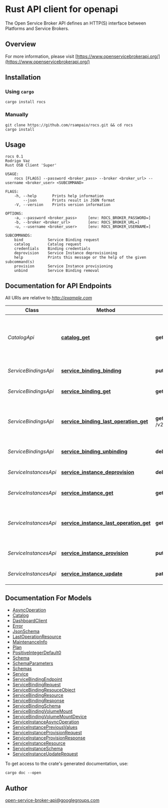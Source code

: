 # Rust API client for openapi

The Open Service Broker API defines an HTTP(S) interface between Platforms and Service Brokers.

## Overview

For more information, please visit [https://www.openservicebrokerapi.org/](https://www.openservicebrokerapi.org/)

## Installation

### Using `cargo`

`cargo install rocs`

### Manually

```SHELL
git clone https://github.com/rsampaio/rocs.git && cd rocs
cargo install
```

## Usage

```SHELL
rocs 0.1
Rodrigo Vaz
Rust OSB Client 'Super'

USAGE:
    rocs [FLAGS] --password <broker_pass> --broker <broker_url> --username <broker_user> <SUBCOMMAND>

FLAGS:
    -h, --help       Prints help information
        --json       Prints result in JSON format
    -V, --version    Prints version information

OPTIONS:
    -a, --password <broker_pass>     [env: ROCS_BROKER_PASSWORD=]
    -b, --broker <broker_url>        [env: ROCS_BROKER_URL=]
    -u, --username <broker_user>     [env: ROCS_BROKER_USERNAME=]

SUBCOMMANDS:
    bind           Service Binding request
    catalog        Catalog request
    credentials    Binding credentials
    deprovision    Service Instance deprovisioning
    help           Prints this message or the help of the given subcommand(s)
    provision      Service Instance provisioning
    unbind         Service Binding removal

```

## Documentation for API Endpoints

All URIs are relative to *http://example.com*

| Class                 | Method                                                                                                     | HTTP request                                                                             | Description                                                 |
| --------------------- | ---------------------------------------------------------------------------------------------------------- | ---------------------------------------------------------------------------------------- | ----------------------------------------------------------- |
| *CatalogApi*          | [**catalog_get**](docs/CatalogApi.md#catalog_get)                                                          | **get** /v2/catalog                                                                      | get the catalog of services that the service broker offers  |
| *ServiceBindingsApi*  | [**service_binding_binding**](docs/ServiceBindingsApi.md#service_binding_binding)                          | **put** /v2/service_instances/{instance_id}/service_bindings/{binding_id}                | generate a service binding                                  |
| *ServiceBindingsApi*  | [**service_binding_get**](docs/ServiceBindingsApi.md#service_binding_get)                                  | **get** /v2/service_instances/{instance_id}/service_bindings/{binding_id}                | get a service binding                                       |
| *ServiceBindingsApi*  | [**service_binding_last_operation_get**](docs/ServiceBindingsApi.md#service_binding_last_operation_get)    | **get** /v2/service_instances/{instance_id}/service_bindings/{binding_id}/last_operation | get the last requested operation state for service binding  |
| *ServiceBindingsApi*  | [**service_binding_unbinding**](docs/ServiceBindingsApi.md#service_binding_unbinding)                      | **delete** /v2/service_instances/{instance_id}/service_bindings/{binding_id}             | deprovision a service binding                               |
| *ServiceInstancesApi* | [**service_instance_deprovision**](docs/ServiceInstancesApi.md#service_instance_deprovision)               | **delete** /v2/service_instances/{instance_id}                                           | deprovision a service instance                              |
| *ServiceInstancesApi* | [**service_instance_get**](docs/ServiceInstancesApi.md#service_instance_get)                               | **get** /v2/service_instances/{instance_id}                                              | get a service instance                                      |
| *ServiceInstancesApi* | [**service_instance_last_operation_get**](docs/ServiceInstancesApi.md#service_instance_last_operation_get) | **get** /v2/service_instances/{instance_id}/last_operation                               | get the last requested operation state for service instance |
| *ServiceInstancesApi* | [**service_instance_provision**](docs/ServiceInstancesApi.md#service_instance_provision)                   | **put** /v2/service_instances/{instance_id}                                              | provision a service instance                                |
| *ServiceInstancesApi* | [**service_instance_update**](docs/ServiceInstancesApi.md#service_instance_update)                         | **patch** /v2/service_instances/{instance_id}                                            | update a service instance                                   |


## Documentation For Models

 - [AsyncOperation](docs/AsyncOperation.md)
 - [Catalog](docs/Catalog.md)
 - [DashboardClient](docs/DashboardClient.md)
 - [Error](docs/Error.md)
 - [JsonSchema](docs/JsonSchema.md)
 - [LastOperationResource](docs/LastOperationResource.md)
 - [MaintenanceInfo](docs/MaintenanceInfo.md)
 - [Plan](docs/Plan.md)
 - [PositiveIntegerDefault0](docs/PositiveIntegerDefault0.md)
 - [Schema](docs/Schema.md)
 - [SchemaParameters](docs/SchemaParameters.md)
 - [Schemas](docs/Schemas.md)
 - [Service](docs/Service.md)
 - [ServiceBindingEndpoint](docs/ServiceBindingEndpoint.md)
 - [ServiceBindingRequest](docs/ServiceBindingRequest.md)
 - [ServiceBindingResouceObject](docs/ServiceBindingResouceObject.md)
 - [ServiceBindingResource](docs/ServiceBindingResource.md)
 - [ServiceBindingResponse](docs/ServiceBindingResponse.md)
 - [ServiceBindingSchema](docs/ServiceBindingSchema.md)
 - [ServiceBindingVolumeMount](docs/ServiceBindingVolumeMount.md)
 - [ServiceBindingVolumeMountDevice](docs/ServiceBindingVolumeMountDevice.md)
 - [ServiceInstanceAsyncOperation](docs/ServiceInstanceAsyncOperation.md)
 - [ServiceInstancePreviousValues](docs/ServiceInstancePreviousValues.md)
 - [ServiceInstanceProvisionRequest](docs/ServiceInstanceProvisionRequest.md)
 - [ServiceInstanceProvisionResponse](docs/ServiceInstanceProvisionResponse.md)
 - [ServiceInstanceResource](docs/ServiceInstanceResource.md)
 - [ServiceInstanceSchema](docs/ServiceInstanceSchema.md)
 - [ServiceInstanceUpdateRequest](docs/ServiceInstanceUpdateRequest.md)


To get access to the crate's generated documentation, use:

```
cargo doc --open
```

## Author

open-service-broker-api@googlegroups.com

